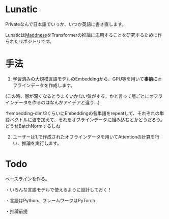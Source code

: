 
# Lunatic

Privateなんで日本語でいっか、いつか英語に書き直します。


Lunaticは[Maddness](https://arxiv.org/pdf/2106.10860.pdf)をTransformerの推論に応用することを研究するために作られたリポジトリです。


# 手法


1. 学習済みの大規模言語モデルのEmbeddingから、GPU等を用いて**事前に**オフラインデータを作成します。

(この時、層が深くなるとうまくいかない気がする。かと言って層ごとにオフラインデータを作るのはなんかアイデアと違う...)

↑embedding-dim/3くらいにEmbeddingの各単語をrepeatして、それぞれの単語ベクトルに波を加えて、それをオフラインデータに組み込むとかどうだろう。どうせBatchNormするしね

2. ユーザーは1.で作成されたオフラインデータを用いてAttentionの計算を行い、推論を実行します。


# Todo

ベースラインを作る。

・いろんな言語モデルで使えるように設計しておく！

・言語はPython、フレームワークはPyTorch

・推論前提


